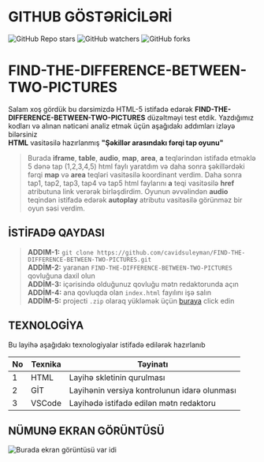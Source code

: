 # GITHUB GÖSTƏRİCİLƏRİ

![GitHub Repo stars](https://img.shields.io/github/stars/cavidsuleyman/SADE-HOM-PAGE?style=for-the-badge)
![GitHub watchers](https://img.shields.io/github/watchers/cavidsuleyman/SADE-HOM-PAGE?style=for-the-badge)
![GitHub forks](https://img.shields.io/github/forks/cavidsuleyman/SADE-HOM-PAGE?style=for-the-badge)

# FIND-THE-DIFFERENCE-BETWEEN-TWO-PICTURES

Salam xoş gördük bu dərsimizdə HTML-5 istifadə edərək **FIND-THE-DIFFERENCE-BETWEEN-TWO-PICTURES** düzəltməyi test etdik. Yazdığımız kodları və alınan nəticəni analiz etmək üçün aşağıdakı addımları izləyə bilərsiniz
<br/> **HTML** vasitəsilə hazırlanmış **"Şəkillər arasındakı fərqi tap oyunu"**
>Burada **iframe**, **table**, **audio**, **map**, **area**, **a** teqlərindən istifadə etməklə 5 dənə tap (1,2,3,4,5) html faylı yaratdım və daha sonra şəkillərdəki fərqi **map** və **area** teqləri vasitəsilə koordinant verdim. Daha sonra tap1, tap2, tap3, tap4 və tap5 html faylarını **a** teqi vasitəsilə **href** atributuna link verərək birləşdirdim. Oyunun əvvəlindən **audio** teqindən istifadə edərək **autoplay** atributu vasitəsilə görünməz bir oyun səsi verdim.

## İSTİFADƏ QAYDASI


> **ADDIM-1:**   `git clone https://github.com/cavidsuleyman/FIND-THE-DIFFERENCE-BETWEEN-TWO-PICTURES.git` <br/>
> **ADDİM-2:**  yaranan `FIND-THE-DIFFERENCE-BETWEEN-TWO-PICTURES` qovluğuna daxil olun <br/>
> **ADDİM-3:**  içərisində olduğunuz qovluğu mətn redaktorunda açın <br/>
> **ADDİM-4:**  ana qovluqda olan `index.html` fayılını işə salın <br/>
> **ADDİM-5:**  projecti `.zip` olaraq yükləmək üçün  [buraya](https://github.com/cavidsuleyman/VIDEO-TAG/archive/refs/heads/master.zip) click edin <br/>


## TEXNOLOGİYA

Bu layihə aşağıdakı texnologiyalar istifadə edilərək hazırlanıb

|No|Texnika   |Təyinatı                                       |
|--|----------|-----------------------------------------------|
|1 |HTML      |Layihə skletinin qurulması                     | 
|2 |GİT       |Layihənin versiya kontrolunun idarə olunması   |
|3 |VSCode    |Layihədə istifadə edilən mətn redaktoru        |


## NÜMUNƏ EKRAN GÖRÜNTÜSÜ

![Burada ekran görüntüsü var idi](./screen/screen.png)














